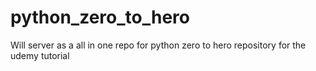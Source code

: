 # python_zero_to_hero
Will server as a all in one repo for python zero to hero repository for the udemy tutorial
